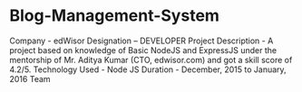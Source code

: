 # Blog-Management-System
Company - edWisor Designation – DEVELOPER Project Description - A project based on knowledge of Basic NodeJS and ExpressJS under the mentorship of Mr. Aditya Kumar (CTO, edwisor.com) and got a skill score of 4.2/5. Technology Used - Node JS Duration - December, 2015 to January, 2016 Team
